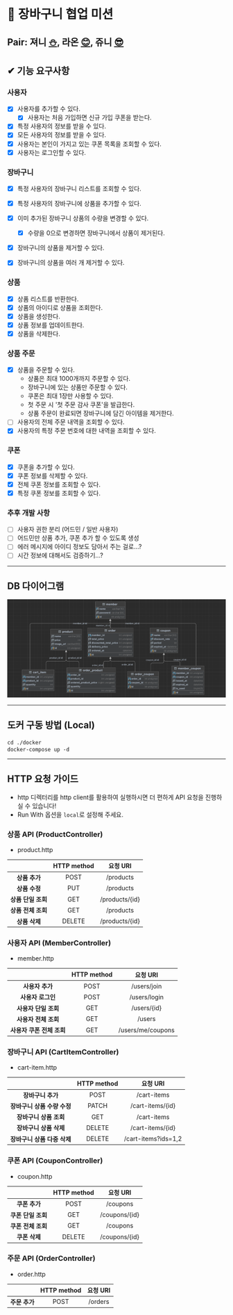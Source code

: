 # 🧺 장바구니 협업 미션

## Pair: 져니 [⛄️](http://github.com/cl8d), 라온 [😊](https://github.com/mcodnjs), 쥬니 [😎](https://github.com/cpot5620)

## ✔ 기능 요구사항
### 사용자

- [x] 사용자를 추가할 수 있다.
  - [x] 사용자는 처음 가입하면 신규 가입 쿠폰을 받는다.
- [x] 특정 사용자의 정보를 받을 수 있다.
- [x] 모든 사용자의 정보를 받을 수 있다.
- [x] 사용자는 본인이 가지고 있는 쿠폰 목록을 조회할 수 있다.
- [x] 사용자는 로그인할 수 있다.

### 장바구니

- [x] 특정 사용자의 장바구니 리스트를 조회할 수 있다.
- [x] 특정 사용자의 장바구니에 상품을 추가할 수 있다.
- [x] 이미 추가된 장바구니 상품의 수량을 변경할 수 있다.
  - [x] 수량을 0으로 변경하면 장바구니에서 상품이 제거된다.
- [x] 장바구니의 상품을 제거할 수 있다.
- [x] 장바구니의 상품을 여러 개 제거할 수 있다.


### 상품
- [x] 상품 리스트를 반환한다.
- [x] 상품의 아이디로 상품을 조회한다.
- [x] 상품을 생성한다.
- [x] 상품 정보를 업데이트한다.
- [x] 상품을 삭제한다.

### 상품 주문
- [x] 상품을 주문할 수 있다.
  - 상품은 최대 1000개까지 주문할 수 있다. 
  - 장바구니에 있는 상품만 주문할 수 있다.
  - 쿠폰은 최대 1장만 사용할 수 있다.
  - 첫 주문 시 '첫 주문 감사 쿠폰'을 발급한다.
  - 상품 주문이 완료되면 장바구니에 담긴 아이템을 제거한다.
- [ ] 사용자의 전체 주문 내역을 조회할 수 있다.
- [x] 사용자의 특정 주문 번호에 대한 내역을 조회할 수 있다.

### 쿠폰
- [x] 쿠폰을 추가할 수 있다.
- [x] 쿠폰 정보를 삭제할 수 있다.
- [x] 전체 쿠폰 정보를 조회할 수 있다.
- [x] 특정 쿠폰 정보를 조회할 수 있다.

### 추후 개발 사항
- [ ] 사용자 권한 분리 (어드민 / 일반 사용자)
- [ ] 어드민만 상품 추가, 쿠폰 추가 할 수 있도록 생성
- [ ] 에러 메시지에 아이디 정보도 담아서 주는 걸로...?
- [ ] 시간 정보에 대해서도 검증하기...?

---

## DB 다이어그램
<img src="https://raw.githubusercontent.com/Cl8D/jwp-shopping-order/step1/src/main/resources/static/file/db-diagram.png">

---

## 도커 구동 방법 (Local)
```
cd ./docker
docker-compose up -d
```

---

## HTTP 요청 가이드
- http 디렉터리를 http client를 활용하여 실행하시면 더 편하게 API 요청을 진행하실 수 있습니다!
- Run With 옵션을 `local`로 설정해 주세요.

### 상품 API (ProductController)
- product.http

|              | HTTP method |     요청 URI     |
|:------------:|:-----------:|:--------------:|
|  **상품 추가**   |    POST     |   /products    |
|  **상품 수정**   |     PUT     |   /products    |
| **상품 단일 조회** |     GET     | /products/{id} |
| **상품 전체 조회** |     GET     |   /products    |
|  **상품 삭제**   |   DELETE    | /products/{id} |


### 사용자 API (MemberController)
- member.http

|                  | HTTP method |       요청 URI      |
|:----------------:|:-----------:|:-----------------:|
|    **사용자 추가**    |    POST     |    /users/join    |
|   **사용자 로그인**    |    POST     |    /users/login   |
|  **사용자 단일 조회**   |     GET     |    /users/{id}    |
|  **사용자 전체 조회**   |     GET     |       /users      |
| **사용자 쿠폰 전체 조회** |     GET     | /users/me/coupons |

### 장바구니 API (CartItemController)
- cart-item.http

|                   | HTTP method |       요청 URI        |
|:-----------------:|:-----------:|:-------------------:|
|    **장바구니 추가**    |    POST     |     /cart-items     |
| **장바구니 상품 수량 수정** |    PATCH    |  /cart-items/{id}   |
|  **장바구니 상품 조회**   |     GET     |     /cart-items     |
|  **장바구니 상품 삭제**   |   DELETE    |  /cart-items/{id}   |
| **장바구니 상품 다중 삭제** |   DELETE    | /cart-items?ids=1,2 |

### 쿠폰 API (CouponController)
- coupon.http

|              | HTTP method |    요청 URI     |
|:------------:|:-----------:|:-------------:|
|  **쿠폰 추가**   |    POST     |   /coupons    |
| **쿠폰 단일 조회** |     GET     | /coupons/{id} |
| **쿠폰 전체 조회** |     GET     |   /coupons    |
|  **쿠폰 삭제**   |   DELETE    | /coupons/{id} |

### 주문 API (OrderController)
- order.http

|           | HTTP method | 요청 URI  |
|:---------:|:-----------:|:-------:|
| **주문 추가** |    POST     | /orders |
